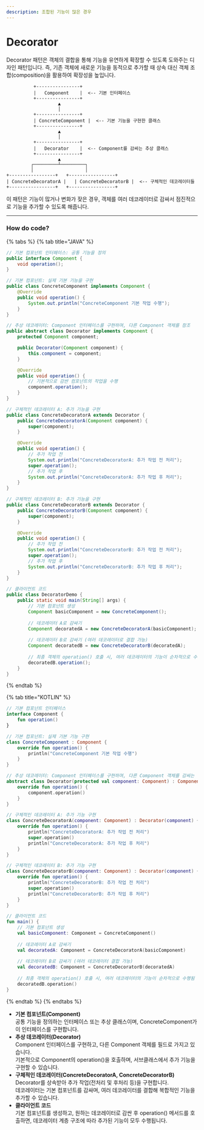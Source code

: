```yaml
---
description: 조합된 기능이 많은 경우
---
```


# Decorator

Decorator 패턴은 객체의 결합을 통해 기능을 유연하게 확장할 수 있도록 도와주는 디자인 패턴입니다. 즉, 기존 객체에 새로운 기능을 동적으로 추가할 때 상속 대신 객체 조합(composition)을 활용하여 확장성을 높입니다.&#x20;

```
          +----------------+
          |   Component    |  <-- 기본 인터페이스
          +----------------+
                   ▲
                   │
          +----------------+
          | ConcreteComponent |  <-- 기본 기능을 구현한 클래스
          +----------------+
                   ▲
                   │
          +----------------+
          |   Decorator    |  <-- Component를 감싸는 추상 클래스
          +----------------+
                   ▲
         ┌─────────┴─────────┐
         │                   │
+-----------------+   +-----------------+
| ConcreteDecoratorA |   | ConcreteDecoratorB |  <-- 구체적인 데코레이터들
+-----------------+   +-----------------+
```

이 패턴은 기능이 많거나 변화가 잦은 경우, 객체를 여러 데코레이터로 감싸서 점진적으로 기능을 추가할 수 있도록 해줍니다.

***

### How do code?

{% tabs %}
{% tab title="JAVA" %}
```java
// 기본 컴포넌트 인터페이스: 공통 기능을 정의
public interface Component {
    void operation();
}

// 기본 컴포넌트: 실제 기본 기능을 구현
public class ConcreteComponent implements Component {
    @Override
    public void operation() {
        System.out.println("ConcreteComponent 기본 작업 수행");
    }
}

// 추상 데코레이터: Component 인터페이스를 구현하며, 다른 Component 객체를 참조
public abstract class Decorator implements Component {
    protected Component component;

    public Decorator(Component component) {
        this.component = component;
    }

    @Override
    public void operation() {
        // 기본적으로 감싼 컴포넌트의 작업을 수행
        component.operation();
    }
}

// 구체적인 데코레이터 A: 추가 기능을 구현
public class ConcreteDecoratorA extends Decorator {
    public ConcreteDecoratorA(Component component) {
        super(component);
    }

    @Override
    public void operation() {
        // 추가 작업 전
        System.out.println("ConcreteDecoratorA: 추가 작업 전 처리");
        super.operation();
        // 추가 작업 후
        System.out.println("ConcreteDecoratorA: 추가 작업 후 처리");
    }
}

// 구체적인 데코레이터 B: 추가 기능을 구현
public class ConcreteDecoratorB extends Decorator {
    public ConcreteDecoratorB(Component component) {
        super(component);
    }

    @Override
    public void operation() {
        // 추가 작업 전
        System.out.println("ConcreteDecoratorB: 추가 작업 전 처리");
        super.operation();
        // 추가 작업 후
        System.out.println("ConcreteDecoratorB: 추가 작업 후 처리");
    }
}

// 클라이언트 코드
public class DecoratorDemo {
    public static void main(String[] args) {
        // 기본 컴포넌트 생성
        Component basicComponent = new ConcreteComponent();
        
        // 데코레이터 A로 감싸기
        Component decoratedA = new ConcreteDecoratorA(basicComponent);
        
        // 데코레이터 B로 감싸기 (여러 데코레이터로 결합 가능)
        Component decoratedB = new ConcreteDecoratorB(decoratedA);
        
        // 최종 객체의 operation() 호출 시, 여러 데코레이터의 기능이 순차적으로 수행됨
        decoratedB.operation();
    }
}

```
{% endtab %}

{% tab title="KOTLIN" %}
```kotlin
// 기본 컴포넌트 인터페이스
interface Component {
    fun operation()
}

// 기본 컴포넌트: 실제 기본 기능 구현
class ConcreteComponent : Component {
    override fun operation() {
        println("ConcreteComponent 기본 작업 수행")
    }
}

// 추상 데코레이터: Component 인터페이스를 구현하며, 다른 Component 객체를 감싸는 역할
abstract class Decorator(protected val component: Component) : Component {
    override fun operation() {
        component.operation()
    }
}

// 구체적인 데코레이터 A: 추가 기능 구현
class ConcreteDecoratorA(component: Component) : Decorator(component) {
    override fun operation() {
        println("ConcreteDecoratorA: 추가 작업 전 처리")
        super.operation()
        println("ConcreteDecoratorA: 추가 작업 후 처리")
    }
}

// 구체적인 데코레이터 B: 추가 기능 구현
class ConcreteDecoratorB(component: Component) : Decorator(component) {
    override fun operation() {
        println("ConcreteDecoratorB: 추가 작업 전 처리")
        super.operation()
        println("ConcreteDecoratorB: 추가 작업 후 처리")
    }
}

// 클라이언트 코드
fun main() {
    // 기본 컴포넌트 생성
    val basicComponent: Component = ConcreteComponent()
    
    // 데코레이터 A로 감싸기
    val decoratedA: Component = ConcreteDecoratorA(basicComponent)
    
    // 데코레이터 B로 감싸기 (여러 데코레이터 결합 가능)
    val decoratedB: Component = ConcreteDecoratorB(decoratedA)
    
    // 최종 객체의 operation() 호출 시, 여러 데코레이터의 기능이 순차적으로 수행됨
    decoratedB.operation()
}

```
{% endtab %}
{% endtabs %}

* **기본 컴포넌트(Component)**\
  공통 기능을 정의하는 인터페이스 또는 추상 클래스이며, ConcreteComponent가 이 인터페이스를 구현합니다.
* **추상 데코레이터(Decorator)**\
  Component 인터페이스를 구현하고, 다른 Component 객체를 필드로 가지고 있습니다.\
  기본적으로 Component의 operation()을 호출하며, 서브클래스에서 추가 기능을 구현할 수 있습니다.
* **구체적인 데코레이터(ConcreteDecoratorA, ConcreteDecoratorB)**\
  Decorator를 상속받아 추가 작업(전처리 및 후처리 등)을 구현합니다.\
  데코레이터는 기본 컴포넌트를 감싸며, 여러 데코레이터를 결합해 복합적인 기능을 추가할 수 있습니다.
* **클라이언트 코드**\
  기본 컴포넌트를 생성하고, 원하는 데코레이터로 감싼 후 operation() 메서드를 호출하면, 데코레이터 계층 구조에 따라 추가된 기능이 모두 수행됩니다.
